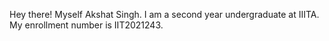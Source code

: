 Hey there! Myself Akshat Singh. I am a second year undergraduate at IIITA. My enrollment number is IIT2021243.